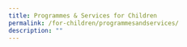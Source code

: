 ```yaml
---
title: Programmes & Services for Children
permalink: /for-children/programmesandservices/
description: ""
---
```

